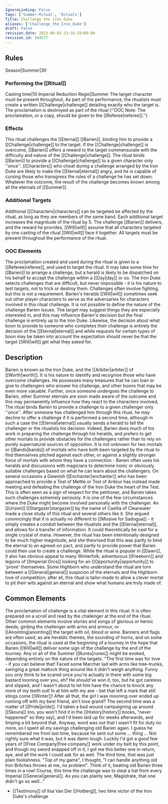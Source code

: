 ```yaml
---
IgnoreLinking: False
Tags: ['Summer-Ritual', 'Rituals']
Title: Challenge the Iron Duke
aliases: ['Challenge_the_Iron_Duke']
draft: False
revision_date: 2023-08-03 23:16:35+00:00
revision_id: 104277
---
```


## Rules
Season|Summer|30
### Performing the [[Ritual]]
Casting time|10 Imperial Reduction Regio|Summer The target character must be present throughout.
As part of the performance, the ritualists must create a written [[Challenge|challenge]] detailing exactly who the target is. The proclamation is destroyed as part of the ritual (''OOC Note: The proclamation, or a copy, should be given to the [[Referee|referee]].'')
### Effects
This ritual challenges the [[Eternal]] [[Barien]], binding him to provide a [[Challenge|challenge]] to the target. If the [[Challenge|challenge]] is overcome, [[Barien]] offers a reward to the target commensurate with the difficulty and nature of the [[Challenge|challenge]].
The ritual binds [[Barien]] to provide a [[Challenge|challenge]] to a given character only ''once''. [[Characters]] who cheat during a challenge arranged by the Iron Duke are likely to make the [[Eternal|eternal]] angry, and he is capable of cursing those who transgress the rules of a challenge he has set down.
Whatever the outcome, the result of the challenge becomes known among all the eternals of [[Summer]].
### Additional Targets
Additional [[Characters|characters]] can be targeted be affected by the ritual, as long as they are members of the same band. Each additional target increases the magnitude of the ritual by 5. The challenge [[Barien]] delivers, and the reward he provides, [[Will|will]] assume that all characters targeted by one casting of the ritual [[Will|will]] face it together. All targets must be present throughout the performance of the ritual.
### OOC Elements
The proclamation created and used during the ritual is given to a [[Referee|referee]], and used to target the ritual. 
It may take some time for [[Barien]] to arrange a challenge, but a herald is likely to be dispatched on his behalf to accept the challenge within a [[Day|day]] or so. The Iron Duke selects challenges that are difficult, but never impossible - it is his nature to test targets, not to trick or destroy them. Challenges often involve fighting, but this is not a requirement. Barien's heralds [[Will|will]] sometimes seek out other player characters to serve as the adversaries for characters involved in this ritual challenge.
It is not possible to define the nature of the challenge Barien issues. The target may suggest things they are especially interested in, and this may influence Barien's decision but the final challenge is entirely up to the Iron Duke. Likewise, the decision about what boon to provide to someone who completes their challenge is entirely the decision of the [[Eternal|eternal]] and while requests for certain types of boon may be taken into account the expectation should never be that the target [[Will|will]] get what they asked for.
## Description
Barien is known as the Iron Duke, and the [[Arbiter|arbiter]] of [[Worth|worth]]. It is his nature to identify and recognise those who have overcome challenges. He possesses many treasures that he can loan or give to challengers who answer his challenge, and other boons that may be even more valuable. Further, once someone undergoes the challenge to Barien, other Summer eternals are soon made aware of the outcome and this may permanently influence how they react to the characters involved, 
The ritual binds Barien to provide a challenge to a given challenger only ''once''. After someone has challenged him through this ritual, he may decline to offer a challenge if it is performed a second time, although in such a case the [[Eternal|eternal]] usually sends a herald to tell the challenger or the ritualists his decision. Indeed, Barien does much of his work in preparing the challenge through his heralds, and prefers to get other mortals to provide obstacles for the challengers rather than to rely on purely supernatural sources of opposition. It is not unknown for two mortals or [[Bands|bands]] of mortals who have both been targeted by the ritual to find themselves pitched against each other, or against a slightly stronger force of mortals with whom they have a connection - Barien often uses his heralds and discussions with magicians to determine ironic or obviously suitable challenges based on what he can learn about the challengers.
On several occasions a Dawnish [[Enchanter|enchanter]] who has been approached to provide a Test of Mettle or Test of Ardour has instead made meeting and defeating the challenge of the Iron Duke the heart of the Test. This is often seen as a sign of respect for the petitioner, and Barien takes such challenges extremely seriously. It is one of the few circumstances where the Duke might become involved personally with the challenger.
An [[Urizen]] [[Stargazer|stargazer]] by the name of Caellia of Clearwater made a close study of this ritual and several others like it. She argued convincingly that it is actually no different to [[Missive for Sadogua]] - it simply creates a conduit between the ritualists and the [[Eternal|eternal]], and allows for a transfer of information. It could theoretically be cast for a single crystal of mana. However, the ritual has been intentionally designed to be much higher magnitude, and she theorised that this was partly to bind the eternal to an agreed-on pact, and partly to provide power that Barien could then use to create a challenge.
While the ritual is popular in [[Dawn]], it also has obvious appeal to many Winterfolk, adventurous [[Freeborn]] and legions of [[Imperial Orcs]] looking for an [[Opportunity|opportunity]] to 'prove' themselves. Some Highborn who understand the ritual are torn between a [[General|general]] suspicion of the eternals and the Highborn love of competition; after all, this ritual is tailor-made to allow a clever mortal to pit their wits against an eternal and show what humans are truly made of.
## Common Elements
The proclamation of challenge is a vital element in this ritual. It is often prepared on a scroll and read by the challenger at the end of the ritual. Other common elements involve stories and songs of glorious or heroic deeds, girding the challenger with arms and armour, or [[Anointing|anointing]] the target with oil, blood or wine. Banners and flags are often used, as are heraldic themes, the sounding of horns, and on some occasions, the ritual is used at the beginning of a tourney in the hope that Barien [[Will|will]] deliver some sign of the challenge by the end of the tourney.
Any or all of the Summer [[Runes|runes]] might be evoked, depending entirely on the nature of the targets.
"The first time was for love - if you can believe that!  Faced some Marcher lad with arms like tree-trunks, swinging a great mattock thing around like it didn't weigh anything.  Funny you only think to be scared once you're actually in there with some big bastard looming over you, eh?  He should've won it, too, but he got careless and slipped, and I wasn't about to let him have the chance to knock any more of my teeth out!  In at him with my axe - bet that left a mark that still stings come [[Winter]]!  After all that, the girl I was mooning over ended up running  off with my best friend, ain't love grand?
The second time was a matter of [[Pride|pride]].  I'd taken a bad wound campaigning up around [[Skoura]] (no, you won't find it in the [[History|history]] books, "never happened" so they say), and I'd been laid up for weeks afterwards, and limping a bit beyond that.  Anyway, word was out that I wasn't fit for duty no more, so I spent all my savings challenging old Barien again.  I guess he remembered me from last time, because he sent out some ... thing ... Not rightly sure what it was, but it was damn tough.  Luckily I'd got a good few years of [[Free Company|free company]] work under my belt by this point, and though my sword snapped off in it, I got me this better one in return, aye, and all the work I could ask for as well.
The third time, that was just plain foolishness.  "Top of my game", I thought, "I can handle anything old Iron Britches throws at me, no problem".  Think of it, beating old Barien three times in a row!  Course, this time the challenge was to steal a hat from every Imperial [[General|general]].  As you can plainly see, Magistrate, that one didn't go so well..."
- [[Testimony]] of Ilsa Van Der [[Holberg]], two time victor of the Iron Duke's challenge